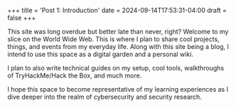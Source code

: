 +++
title = 'Post 1: Introduction'
date = 2024-09-14T17:53:31-04:00
draft = false
+++

This site was long overdue but better late than never, right? Welcome to my slice on the World Wide Web. This is where I plan to share cool projects, things, and events from my everyday life. Along with this site being a blog, I intend to use this space as a digital garden and a personal wiki.

I plan to also write technical guides on my setup, cool tools, walkthroughs of TryHackMe/Hack the Box, and much more.

I hope this space to become representative of my learning experiences as I dive deeper into the realm of cybersecurity and security research.

